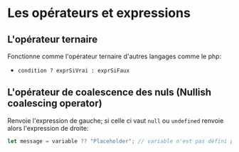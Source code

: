 # Les opérateurs et expressions

## L'opérateur ternaire 
Fonctionne comme l'opérateur ternaire d'autres langages comme le php:
- ``condition ? exprSiVrai : exprSiFaux``

## L'opérateur de coalescence des nuls (Nullish coalescing operator)
Renvoie l'expression de gauche; si celle ci vaut ``null`` ou ``undefined`` renvoie alors l'expression de droite:
```js
let message = variable ?? "Placeholder"; // variable n'est pas défini plus haut donc message vaut "placeholder"
```

